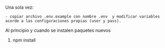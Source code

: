 Una sola vez:

    - copiar archivo .env.example con nombre .env  y modificar variables acorde a las configuraciones propias (user y pass).


Al principio y cuando se instalen paquetes nuevos
1. npm install
